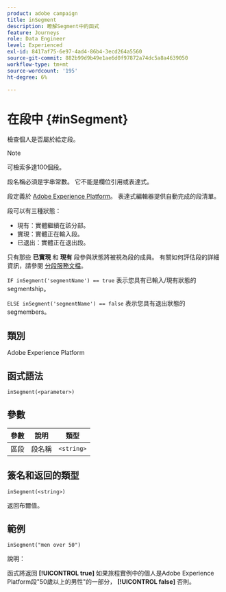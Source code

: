 ```yaml
---
product: adobe campaign
title: inSegment
description: 瞭解Segment中的函式
feature: Journeys
role: Data Engineer
level: Experienced
exl-id: 8417af75-6e97-4ad4-86b4-3ecd264a5560
source-git-commit: 882b99d9b49e1ae6d0f97872a74dc5a8a4639050
workflow-type: tm+mt
source-wordcount: '195'
ht-degree: 6%

---
```


# 在段中 {#inSegment}

檢查個人是否屬於給定段。

>[!NOTE]
>
>可檢索多達100個段。

段名稱必須是字串常數。 它不能是欄位引用或表達式。

段定義於 [Adobe Experience Platform](https://platform.adobe.com/segment/overview)。 表達式編輯器提供自動完成的段清單。

段可以有三種狀態：

* 現有：實體繼續在該分部。
* 實現：實體正在輸入段。
* 已退出：實體正在退出段。

只有那些 **已實現** 和 **現有** 段參與狀態將被視為段的成員。 有關如何評估段的詳細資訊，請參閱 [分段服務文檔](https://experienceleague.adobe.com/docs/experience-platform/segmentation/tutorials/evaluate-a-segment.html?lang=en#interpret-segment-results)。

`IF inSegment('segmentName') == true` 表示您具有已輸入/現有狀態的segmentship。

`ELSE inSegment('segmentName') == false` 表示您具有退出狀態的segmembers。

## 類別

Adobe Experience Platform

## 函式語法

`inSegment(<parameter>)`

## 參數

| 參數 | 說明 | 類型 |
|--- |--- |--- |
| 區段 | 段名稱 | `<string>` |

## 簽名和返回的類型

`inSegment(<string>)`

返回布爾值。

## 範例

`inSegment("men over 50")`

說明：

函式將返回 **[!UICONTROL true]** 如果旅程實例中的個人是Adobe Experience Platform段&quot;50歲以上的男性&quot;的一部分， **[!UICONTROL false]** 否則。
